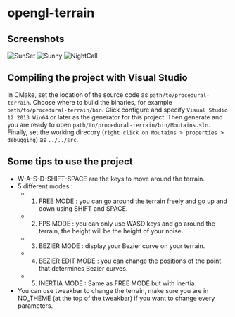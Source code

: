 # opengl-terrain

## Screenshots

![SunSet](https://github.com/jfperren/procedural-terrain/blob/master/saved_screenshots/sunset.png)
![Sunny](https://github.com/jfperren/procedural-terrain/blob/master/saved_screenshots/sunny.jpg)
![NightCall](https://github.com/jfperren/procedural-terrain/blob/master/saved_screenshots/nightcall.png)

## Compiling the project with Visual Studio

In CMake, set the location of the source code as `path/to/procedural-terrain`. Choose where to build the binaries, for example `path/to/procedural-terrain/bin`.
Click configure and specify `Visual Studio 12 2013 Win64` or later as the generator for this project. Then generate and you are ready to open `path/to/procedural-terrain/bin/Moutains.sln`.
Finally, set the working direcory (`right click on Moutains > properties > debugging`) as `../../src`.

## Some tips to use the project

+ W-A-S-D-SHIFT-SPACE are the keys to move around the terrain.
+ 5 different modes :
    - 1) FREE MODE : you can go around the terrain freely and go up and down using SHIFT and SPACE.
    - 2) FPS MODE : you can only use WASD keys and go around the terrain, the height will be the height of your noise.
    - 3) BEZIER MODE : display your Bezier curve on your terrain.
    - 4) BEZIER EDIT MODE : you can change the positions of the point that determines Bezier curves.
    - 5) INERTIA MODE : Same as FREE MODE but with inertia.
+ You can use tweakbar to change the terrain, make sure you are in NO_THEME (at the top of the tweakbar) if you want to change every parameters. 

